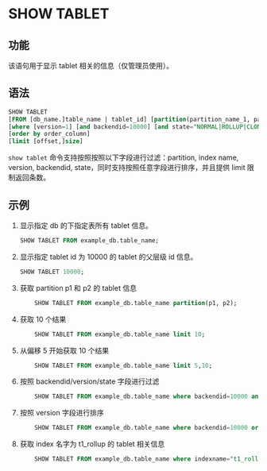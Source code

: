 # SHOW TABLET

## 功能

该语句用于显示 tablet 相关的信息（仅管理员使用）。

## 语法

```sql
SHOW TABLET
[FROM [db_name.]table_name | tablet_id] [partition(partition_name_1, partition_name_1)]
[where [version=1] [and backendid=10000] [and state="NORMAL|ROLLUP|CLONE|DECOMMISSION"]]
[order by order_column]
[limit [offset,]size]
```

`show tablet` 命令支持按照按照以下字段进行过滤：partition, index name, version, backendid,
state，同时支持按照任意字段进行排序，并且提供 limit 限制返回条数。

## 示例

1. 显示指定 db 的下指定表所有 tablet 信息。

    ```sql
    SHOW TABLET FROM example_db.table_name;
    ```

2. 显示指定 tablet id 为 10000 的 tablet 的父层级 id 信息。

    ```sql
    SHOW TABLET 10000;
    ```

3. 获取 partition p1 和 p2 的 tablet 信息

    ```sql
        SHOW TABLET FROM example_db.table_name partition(p1, p2);
    ```

4. 获取 10 个结果

    ```sql
        SHOW TABLET FROM example_db.table_name limit 10;
    ```

5. 从偏移 5 开始获取 10 个结果

    ```sql
        SHOW TABLET FROM example_db.table_name limit 5,10;
    ```

6. 按照 backendid/version/state 字段进行过滤

    ```sql
        SHOW TABLET FROM example_db.table_name where backendid=10000 and version=1 and state="NORMAL";
    ```

7. 按照 version 字段进行排序

    ```sql
        SHOW TABLET FROM example_db.table_name where backendid=10000 order by version;
    ```

8. 获取 index 名字为 t1_rollup 的 tablet 相关信息

    ```sql
        SHOW TABLET FROM example_db.table_name where indexname="t1_rollup";
    ```
